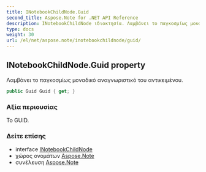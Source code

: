 ```yaml
---
title: INotebookChildNode.Guid
second_title: Aspose.Note for .NET API Reference
description: INotebookChildNode ιδιοκτησία. Λαμβάνει το παγκοσμίως μοναδικό αναγνωριστικό του αντικειμένου.
type: docs
weight: 30
url: /el/net/aspose.note/inotebookchildnode/guid/
---
```

## INotebookChildNode.Guid property

Λαμβάνει το παγκοσμίως μοναδικό αναγνωριστικό του αντικειμένου.

```csharp
public Guid Guid { get; }
```

### Αξία περιουσίας

Το GUID.

### Δείτε επίσης

* interface [INotebookChildNode](../)
* χώρος ονομάτων [Aspose.Note](../../inotebookchildnode/)
* συνέλευση [Aspose.Note](../../../)


